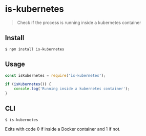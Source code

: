 # is-kubernetes

> Check if the process is running inside a kubernetes container

## Install

```
$ npm install is-kubernetes
```

## Usage

```js
const isKubernetes = require('is-kubernetes');

if (isKubernetes()) {
	console.log('Running inside a kubernetes container');
}
```

## CLI

```
$ is-kubernetes
```

Exits with code 0 if inside a Docker container and 1 if not.
